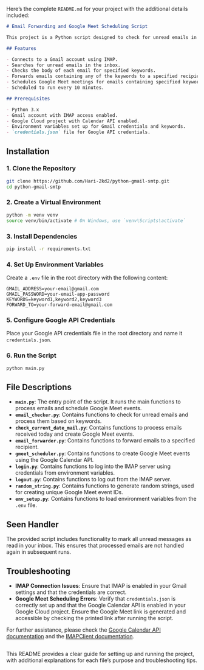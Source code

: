 Here’s the complete `README.md` for your project with the additional details included:

```markdown
# Email Forwarding and Google Meet Scheduling Script

This project is a Python script designed to check for unread emails in a Gmail account, look for specific keywords, forward those emails to a specified recipient, and schedule Google Meet meetings for them. It runs periodically using the `schedule` library.

## Features

- Connects to a Gmail account using IMAP.
- Searches for unread emails in the inbox.
- Checks the body of each email for specified keywords.
- Forwards emails containing any of the keywords to a specified recipient.
- Schedules Google Meet meetings for emails containing specified keywords.
- Scheduled to run every 10 minutes.

## Prerequisites

- Python 3.x
- Gmail account with IMAP access enabled.
- Google Cloud project with Calendar API enabled.
- Environment variables set up for Gmail credentials and keywords.
- `credentials.json` file for Google API credentials.
```
## Installation

### 1. Clone the Repository

```sh
git clone https://github.com/Hari-2kd2/python-gmail-smtp.git
cd python-gmail-smtp
```

### 2. Create a Virtual Environment

```sh
python -m venv venv
source venv/bin/activate # On Windows, use `venv\Scripts\activate`
```

### 3. Install Dependencies

```sh
pip install -r requirements.txt
```

### 4. Set Up Environment Variables

Create a `.env` file in the root directory with the following content:

```plaintext
GMAIL_ADDRESS=your-email@gmail.com
GMAIL_PASSWORD=your-email-app-password
KEYWORDS=keyword1,keyword2,keyword3
FORWARD_TO=your-forward-email@gmail.com
```

### 5. Configure Google API Credentials

Place your Google API credentials file in the root directory and name it `credentials.json`.

### 6. Run the Script

```sh
python main.py
```

## File Descriptions

- **`main.py`**: The entry point of the script. It runs the main functions to process emails and schedule Google Meet events.
- **`email_checker.py`**: Contains functions to check for unread emails and process them based on keywords.
- **`check_current_date_mail.py`**: Contains functions to process emails received today and create Google Meet events.
- **`email_forwarder.py`**: Contains functions to forward emails to a specified recipient.
- **`gmeet_scheduler.py`**: Contains functions to create Google Meet events using the Google Calendar API.
- **`login.py`**: Contains functions to log into the IMAP server using credentials from environment variables.
- **`logout.py`**: Contains functions to log out from the IMAP server.
- **`random_string.py`**: Contains functions to generate random strings, used for creating unique Google Meet event IDs.
- **`env_setup.py`**: Contains functions to load environment variables from the `.env` file.

## Seen Handler

The provided script includes functionality to mark all unread messages as read in your inbox. This ensures that processed emails are not handled again in subsequent runs.

## Troubleshooting

- **IMAP Connection Issues**: Ensure that IMAP is enabled in your Gmail settings and that the credentials are correct.
- **Google Meet Scheduling Errors**: Verify that `credentials.json` is correctly set up and that the Google Calendar API is enabled in your Google Cloud project. Ensure the Google Meet link is generated and accessible by checking the printed link after running the script.

For further assistance, please check the [Google Calendar API documentation](https://developers.google.com/calendar) and the [IMAPClient documentation](https://imapclient.readthedocs.io/en/latest/).

##
This README provides a clear guide for setting up and running the project, with additional explanations for each file’s purpose and troubleshooting tips.